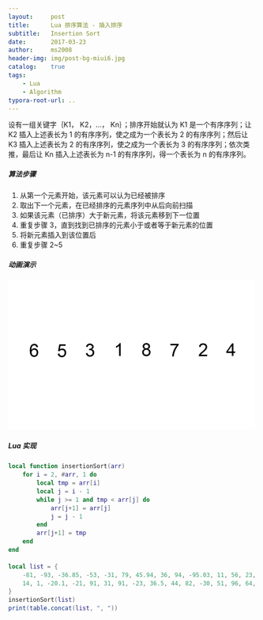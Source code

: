 ```yaml
---
layout:     post
title:      Lua 排序算法 - 插入排序
subtitle:   Insertion Sort
date:       2017-03-23
author:     ms2008
header-img: img/post-bg-miui6.jpg
catalog:    true
tags:
    - Lua
    - Algorithm
typora-root-url: ..
---
```


设有一组关键字｛K1， K2，…， Kn｝；排序开始就认为 K1 是一个有序序列；让 K2 插入上述表长为 1 的有序序列，使之成为一个表长为 2 的有序序列；然后让 K3 插入上述表长为 2 的有序序列，使之成为一个表长为 3 的有序序列；依次类推，最后让 Kn 插入上述表长为 n-1 的有序序列，得一个表长为 n 的有序序列。

##### 算法步骤

1. 从第一个元素开始，该元素可以认为已经被排序
2. 取出下一个元素，在已经排序的元素序列中从后向前扫描
3. 如果该元素（已排序）大于新元素，将该元素移到下一位置
4. 重复步骤 3，直到找到已排序的元素小于或者等于新元素的位置
5. 将新元素插入到该位置后
6. 重复步骤 2~5

##### 动画演示

![Alt text](/img/in-post/sort/Insertion-sort-example.gif)

##### Lua 实现

```lua
local function insertionSort(arr)
    for i = 2, #arr, 1 do
        local tmp = arr[i]
        local j = i - 1
        while j >= 1 and tmp < arr[j] do
            arr[j+1] = arr[j]
            j = j - 1
        end
        arr[j+1] = tmp
    end
end

local list = {
    -81, -93, -36.85, -53, -31, 79, 45.94, 36, 94, -95.03, 11, 56, 23, -39,
    14, 1, -20.1, -21, 91, 31, 91, -23, 36.5, 44, 82, -30, 51, 96, 64, -41
}
insertionSort(list)
print(table.concat(list, ", "))
```
